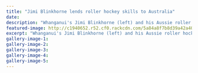 ```yaml
---
title: "Jimi Blinkhorne lends roller hockey skills to Australia"
date: 
description: "Whanganui's Jimi Blinkhorne (left) and his Aussie roller hockey mate Ash Clee will catch up again for the Australia Day National Club Championships in January..."
featured-image: http://c1940652.r52.cf0.rackcdn.com/5a84a8f7b8d39a42a4000624/Jimi-Blinkhorne-21-dec-2017.jpg
excerpt: "Whanganui's Jimi Blinkhorne (left) and his Aussie roller hockey mate Ash Clee will catch up again for the Australia Day National Club Championships in January."
gallery-image-1: 
gallery-image-2: 
gallery-image-3: 
gallery-image-4: 
gallery-image-5: 
---
```

